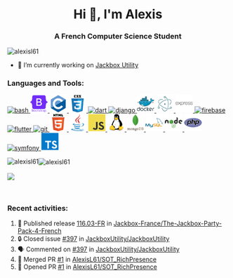 <h1 align="center">Hi 👋, I'm Alexis</h1>
<h3 align="center">A French Computer Science Student</h3>

<p align="left"> <img src="https://komarev.com/ghpvc/?username=alexisl61&label=Profile%20views&color=0e75b6&style=flat" alt="alexisl61" /> </p>

- 🔭 I’m currently working on [Jackbox Utility](https://github.com/AlexisL61/JackboxUtility)

<h3 align="left">Languages and Tools:</h3>
<p align="left"> <a href="https://www.gnu.org/software/bash/" target="_blank" rel="noreferrer"> <img src="https://www.vectorlogo.zone/logos/gnu_bash/gnu_bash-icon.svg" alt="bash" width="40" height="40"/> </a> <a href="https://getbootstrap.com" target="_blank" rel="noreferrer"> <img src="https://raw.githubusercontent.com/devicons/devicon/master/icons/bootstrap/bootstrap-plain-wordmark.svg" alt="bootstrap" width="40" height="40"/> </a> <a href="https://www.cprogramming.com/" target="_blank" rel="noreferrer"> <img src="https://raw.githubusercontent.com/devicons/devicon/master/icons/c/c-original.svg" alt="c" width="40" height="40"/> </a> <a href="https://www.w3schools.com/css/" target="_blank" rel="noreferrer"> <img src="https://raw.githubusercontent.com/devicons/devicon/master/icons/css3/css3-original-wordmark.svg" alt="css3" width="40" height="40"/> </a> <a href="https://dart.dev" target="_blank" rel="noreferrer"> <img src="https://www.vectorlogo.zone/logos/dartlang/dartlang-icon.svg" alt="dart" width="40" height="40"/> </a> <a href="https://www.djangoproject.com/" target="_blank" rel="noreferrer"> <img src="https://cdn.worldvectorlogo.com/logos/django.svg" alt="django" width="40" height="40"/> </a> <a href="https://www.docker.com/" target="_blank" rel="noreferrer"> <img src="https://raw.githubusercontent.com/devicons/devicon/master/icons/docker/docker-original-wordmark.svg" alt="docker" width="40" height="40"/> </a> <a href="https://www.electronjs.org" target="_blank" rel="noreferrer"> <img src="https://raw.githubusercontent.com/devicons/devicon/master/icons/electron/electron-original.svg" alt="electron" width="40" height="40"/> </a> <a href="https://expressjs.com" target="_blank" rel="noreferrer"> <img src="https://raw.githubusercontent.com/devicons/devicon/master/icons/express/express-original-wordmark.svg" alt="express" width="40" height="40"/> </a> <a href="https://firebase.google.com/" target="_blank" rel="noreferrer"> <img src="https://www.vectorlogo.zone/logos/firebase/firebase-icon.svg" alt="firebase" width="40" height="40"/> </a> <a href="https://flutter.dev" target="_blank" rel="noreferrer"> <img src="https://www.vectorlogo.zone/logos/flutterio/flutterio-icon.svg" alt="flutter" width="40" height="40"/> </a> <a href="https://git-scm.com/" target="_blank" rel="noreferrer"> <img src="https://www.vectorlogo.zone/logos/git-scm/git-scm-icon.svg" alt="git" width="40" height="40"/> </a> <a href="https://www.w3.org/html/" target="_blank" rel="noreferrer"> <img src="https://raw.githubusercontent.com/devicons/devicon/master/icons/html5/html5-original-wordmark.svg" alt="html5" width="40" height="40"/> </a> <a href="https://www.java.com" target="_blank" rel="noreferrer"> <img src="https://raw.githubusercontent.com/devicons/devicon/master/icons/java/java-original.svg" alt="java" width="40" height="40"/> </a> <a href="https://developer.mozilla.org/en-US/docs/Web/JavaScript" target="_blank" rel="noreferrer"> <img src="https://raw.githubusercontent.com/devicons/devicon/master/icons/javascript/javascript-original.svg" alt="javascript" width="40" height="40"/> </a> <a href="https://www.linux.org/" target="_blank" rel="noreferrer"> <img src="https://raw.githubusercontent.com/devicons/devicon/master/icons/linux/linux-original.svg" alt="linux" width="40" height="40"/> </a> <a href="https://www.mongodb.com/" target="_blank" rel="noreferrer"> <img src="https://raw.githubusercontent.com/devicons/devicon/master/icons/mongodb/mongodb-original-wordmark.svg" alt="mongodb" width="40" height="40"/> </a> <a href="https://www.mysql.com/" target="_blank" rel="noreferrer"> <img src="https://raw.githubusercontent.com/devicons/devicon/master/icons/mysql/mysql-original-wordmark.svg" alt="mysql" width="40" height="40"/> </a> <a href="https://nodejs.org" target="_blank" rel="noreferrer"> <img src="https://raw.githubusercontent.com/devicons/devicon/master/icons/nodejs/nodejs-original-wordmark.svg" alt="nodejs" width="40" height="40"/> </a> <a href="https://www.php.net" target="_blank" rel="noreferrer"> <img src="https://raw.githubusercontent.com/devicons/devicon/master/icons/php/php-original.svg" alt="php" width="40" height="40"/> </a> <a href="https://symfony.com" target="_blank" rel="noreferrer"> <img src="https://symfony.com/logos/symfony_black_03.svg" alt="symfony" width="40" height="40"/> </a> <a href="https://www.typescriptlang.org/" target="_blank" rel="noreferrer"> <img src="https://raw.githubusercontent.com/devicons/devicon/master/icons/typescript/typescript-original.svg" alt="typescript" width="40" height="40"/> </a> </p>

<p><img align="left" src="https://github-readme-stats.vercel.app/api?username=alexisl61&show_icons=true&theme=dark&locale=en" alt="alexisl61" /></p>

<p><img align="center" height="190"  src="https://github-readme-stats.vercel.app/api/top-langs?username=alexisl61&show_icons=true&theme=dark&locale=en&layout=compact" alt="alexisl61" /></p>
<p><img align="center" src="https://github-readme-stats.vercel.app/api/wakatime?username=AlexisL&api_domain=wakapi.alexisl.fr&bg_color=1A202C&title_color=FFFFFF&icon_color=2F855A&text_color=ffffff&custom_title=Languages%20used%20last%20week&layout=compact"></p>
</br>

<h3>Recent activities:</h3>

<!--START_SECTION:activity-->
1. 🚀 Published release [116.03-FR](https://github.com/Jackbox-France/The-Jackbox-Party-Pack-4-French/releases/tag/116.03-FR) in [Jackbox-France/The-Jackbox-Party-Pack-4-French](https://github.com/Jackbox-France/The-Jackbox-Party-Pack-4-French)
2. 🔒 Closed issue [#397](https://github.com/JackboxUtility/JackboxUtility/issues/397) in [JackboxUtility/JackboxUtility](https://github.com/JackboxUtility/JackboxUtility)
3. 🗣 Commented on [#397](https://github.com/JackboxUtility/JackboxUtility/issues/397#issuecomment-2204292100) in [JackboxUtility/JackboxUtility](https://github.com/JackboxUtility/JackboxUtility)
4. 🎉 Merged PR [#1](https://github.com/AlexisL61/SOT_RichPresence/pull/1) in [AlexisL61/SOT_RichPresence](https://github.com/AlexisL61/SOT_RichPresence)
5. 💪 Opened PR [#1](https://github.com/AlexisL61/SOT_RichPresence/pull/1) in [AlexisL61/SOT_RichPresence](https://github.com/AlexisL61/SOT_RichPresence)
<!--END_SECTION:activity-->
